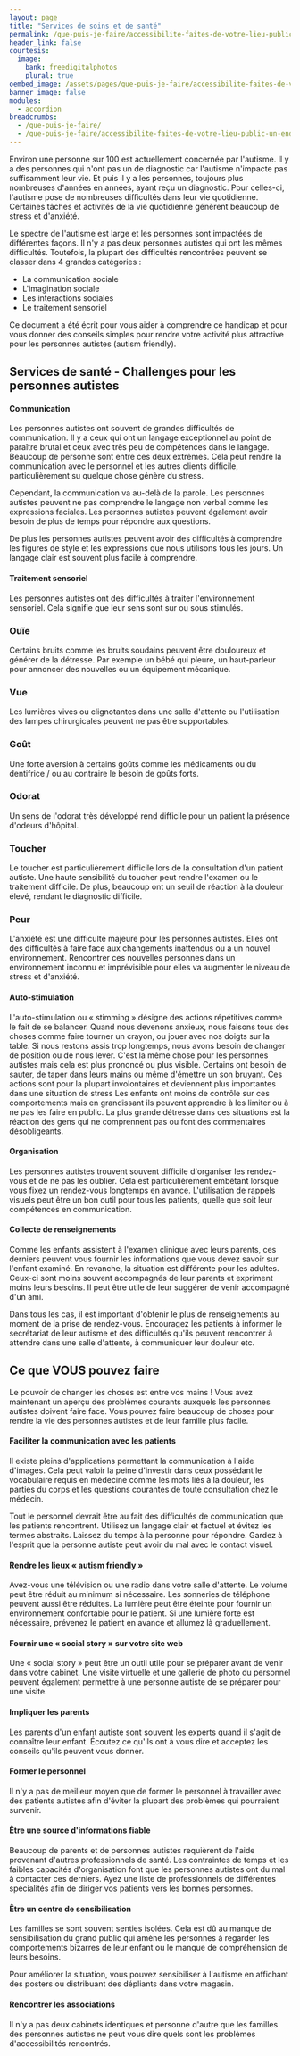```yaml
---
layout: page
title: "Services de soins et de santé"
permalink: /que-puis-je-faire/accessibilite-faites-de-votre-lieu-public-un-endroit-accessible-aux-personnes-autistes/services-de-soins-et-de-sante
header_link: false
courtesis:
  image:
    bank: freedigitalphotos
    plural: true
oembed_image: /assets/pages/que-puis-je-faire/accessibilite-faites-de-votre-lieu-public-un-endroit-accessible-aux-personnes-autistes/opengraph.jpg
banner_image: false
modules:
  - accordion
breadcrumbs:
  - /que-puis-je-faire/
  - /que-puis-je-faire/accessibilite-faites-de-votre-lieu-public-un-endroit-accessible-aux-personnes-autistes/
---
```



Environ une personne sur 100 est actuellement concernée par l'autisme.
Il y a des personnes qui n'ont pas un de diagnostic car l'autisme n'impacte pas suffisamment leur vie.
Et puis il y a les personnes, toujours plus nombreuses d'années en années, ayant reçu un diagnostic. Pour celles-ci, l'autisme pose de nombreuses difficultés dans leur vie quotidienne.
Certaines tâches et activités de la vie quotidienne génèrent beaucoup de stress et d'anxiété.


Le spectre de l'autisme est large et les personnes sont impactées de différentes façons.
Il n'y a pas deux personnes autistes qui ont les mêmes difficultés.
Toutefois, la plupart des difficultés rencontrées peuvent se classer dans 4 grandes catégories :

<amp-img class="right" width="200" height="133" src="/assets/pages/que-puis-je-faire/accessibilite-faites-de-votre-lieu-public-un-endroit-accessible-aux-personnes-autistes/dict.jpg" alt="dict"></amp-img>

  - La communication sociale
  - L'imagination sociale
  - Les interactions sociales
  - Le traitement sensoriel


Ce document a été écrit pour vous aider à comprendre ce handicap et pour vous donner des conseils simples pour rendre
votre activité plus attractive pour les personnes autistes (autism friendly).

## Services de santé - Challenges pour les personnes autistes

<amp-accordion animate expand-single-section disable-session-states>
 <section expanded>
  <h4><span></span>Communication</h4>
  <div>
<p>Les personnes autistes ont souvent de grandes difficultés de communication.
Il y a ceux qui ont un langage exceptionnel au point de paraître brutal et ceux avec très peu de compétences dans le langage.
Beaucoup de personne sont entre ces deux extrêmes.
Cela peut rendre la communication avec le personnel et les autres clients difficile, particulièrement su quelque chose génère du stress.</p>

<p>Cependant, la communication va au-delà de la parole.
Les personnes autistes peuvent ne pas comprendre le langage non verbal comme les expressions faciales.
Les personnes autistes peuvent également avoir besoin de plus de temps pour répondre aux questions.</p>

<p>De plus les personnes autistes peuvent avoir des difficultés à comprendre les figures de style et les expressions que nous utilisons tous les jours.
Un langage clair est souvent plus facile à comprendre.</p>
  </div>
 </section>
 <section>
  <h4><span></span>Traitement sensoriel</h4>
  <div>
<p>Les personnes autistes ont des difficultés à traiter l'environnement sensoriel. Cela signifie que leur sens sont sur ou sous stimulés.</p>

<h3>Ouïe</h3>
<p>Certains bruits comme les bruits soudains peuvent être douloureux et générer de la détresse.
Par exemple un bébé qui pleure, un haut-parleur pour annoncer des nouvelles ou un équipement mécanique.</p>

<h3>Vue</h3>
<p>Les lumières vives ou clignotantes dans une salle d'attente ou l'utilisation des lampes chirurgicales peuvent ne pas être supportables.</p>

<h3>Goût</h3>
<p>Une forte aversion à certains goûts comme les médicaments ou du dentifrice / ou au contraire le besoin de goûts forts.</p>

<h3>Odorat</h3>
<p>Un sens de l'odorat très développé rend difficile pour un patient la présence d'odeurs d'hôpital.</p>

<h3>Toucher</h3>
<p>Le toucher est particulièrement difficile lors de la consultation d'un patient 
autiste.
Une haute sensibilité du toucher peut rendre l'examen ou le traitement difficile.
De plus, beaucoup ont un seuil de réaction à la douleur élevé, rendant le diagnostic difficile.</p>

<h3>Peur</h3>
<p>L'anxiété est une difficulté majeure pour les personnes autistes. Elles ont des difficultés à faire face aux changements inattendus ou à un nouvel environnement.
Rencontrer ces nouvelles personnes dans un environnement inconnu et imprévisible pour elles va
augmenter le niveau de stress et d'anxiété.</p>
  </div>
 </section>
 <section>
  <h4><span></span>Auto-stimulation</h4>
  <div>
<p>L'auto-stimulation ou «&nbsp;stimming&nbsp;» désigne des actions répétitives comme le fait
de se balancer. Quand nous devenons anxieux, nous faisons tous des choses comme
faire tourner un crayon, ou jouer avec nos doigts sur la table.
Si nous restons assis trop longtemps, nous avons besoin de changer de position ou de nous lever.
C'est la même chose pour les personnes autistes mais cela est plus prononcé ou plus visible.
Certains ont besoin de sauter, de taper dans leurs mains ou même d'émettre un son bruyant.
Ces actions sont pour la plupart involontaires et deviennent plus importantes dans une situation de stress
Les enfants ont moins de contrôle sur ces comportements mais en grandissant ils peuvent apprendre à les limiter ou à ne
pas les faire en public.
La plus grande détresse dans ces situations est la réaction des gens qui ne comprennent pas ou font des commentaires désobligeants.</p>
  </div>
 </section>
 <section>
  <h4><span></span>Organisation</h4>
  <div>
<p>Les personnes autistes trouvent souvent difficile d'organiser les rendez-vous et de ne pas les oublier.
Cela est particulièrement embêtant lorsque vous fixez un rendez-vous longtemps en avance.
L'utilisation de rappels visuels peut être un bon outil pour tous les patients, quelle que soit leur compétences en communication.</p>
  </div>
 </section>
 <section>
  <h4><span></span>Collecte de renseignements</h4>
  <div>
<p>Comme les enfants assistent à l'examen clinique avec leurs parents, ces derniers
peuvent vous fournir les informations que vous devez
savoir sur l'enfant examiné.
En revanche, la situation est différente pour les adultes. Ceux-ci sont moins souvent accompagnés de leur parents et expriment moins leurs besoins.
Il peut être utile de leur suggérer de venir accompagné d'un ami.</p>

<p>Dans tous les cas, il est important d'obtenir le plus de renseignements au moment de la prise de rendez-vous.
Encouragez les patients à informer le secrétariat de leur autisme et des difficultés qu'ils peuvent rencontrer à attendre dans une salle d'attente, à communiquer leur douleur etc.</p>
  </div>
 </section>
</amp-accordion>


## Ce que VOUS pouvez faire

Le pouvoir de changer les choses est entre vos mains&nbsp;! Vous avez maintenant un aperçu des problèmes courants auxquels les personnes autistes doivent faire face.
Vous pouvez faire beaucoup de choses pour rendre la vie des personnes autistes et de leur famille plus facile.


<amp-accordion animate expand-single-section disable-session-states>
 <section expanded>
  <h4><span></span>Faciliter la communication avec les patients</h4>
  <div>
<p>Il existe pleins d'applications permettant la communication à l'aide d'images. Cela peut valoir la peine d'investir dans ceux possédant le
vocabulaire requis en médecine comme les mots liés à la douleur, les parties du corps
et les questions courantes de toute consultation chez le médecin.</p>

<p>Tout le personnel devrait être au fait des difficultés de communication que les patients rencontrent.
Utilisez un langage clair et factuel et évitez les termes abstraits.
Laissez du temps à la personne pour répondre.
Gardez à l'esprit que la personne autiste peut avoir du mal avec le contact visuel.</p>
  </div>
 </section>
 <section>
  <h4><span></span>Rendre les lieux «&nbsp;autism friendly&nbsp;»</h4>
  <div>
<p>Avez-vous une télévision ou une radio dans votre salle d'attente. Le volume peut être réduit au minimum si nécessaire.
Les sonneries de téléphone peuvent aussi être réduites.
La lumière peut être éteinte pour fournir un environnement confortable pour le patient.
Si une lumière forte est nécessaire, prévenez le patient en avance et allumez là graduellement.</p>
  </div>
 </section>
 <section>
  <h4><span></span>Fournir une «&nbsp;social story&nbsp;» sur votre site web</h4>
  <div>
<p>Une «&nbsp;social story&nbsp;» peut être un outil utile pour se préparer avant de venir dans votre cabinet.
Une visite virtuelle et une gallerie de photo du personnel peuvent également permettre 
à une personne autiste de se préparer pour une visite.</p>
  </div>
 </section>
 <section>
  <h4><span></span>Impliquer les parents</h4>
  <div>
<p>Les parents d'un enfant autiste sont souvent les experts quand il s'agit de connaître leur enfant.
Écoutez ce qu'ils ont à vous dire et acceptez les conseils qu'ils peuvent vous donner.</p>
  </div>
 </section>
 <section>
  <h4><span></span>Former le personnel</h4>
  <div>
<p>Il n'y a pas de meilleur moyen que de former le personnel à travailler avec des patients autistes afin d'éviter la plupart des problèmes qui pourraient survenir.</p>
  </div>
 </section>
 <section>
  <h4><span></span>Être une source d'informations fiable</h4>
  <div>
<p>Beaucoup de parents et de personnes autistes requièrent de l'aide provenant d'autres professionnels de santé.
Les contraintes de temps et les faibles capacités d'organisation font que les personnes autistes ont du mal à contacter ces derniers.
Ayez une liste de professionnels de différentes spécialités afin de diriger vos patients vers les bonnes personnes.</p>
  </div>
 </section>
 <section>
  <h4><span></span>Être un centre de sensibilisation</h4>
  <div>
<p>Les familles se sont souvent senties isolées.
Cela est dû au manque de sensibilisation du grand public qui amène les personnes à regarder les comportements bizarres de leur enfant ou le manque de compréhension de leurs besoins.</p>

<p>Pour améliorer la situation, vous pouvez sensibiliser à l'autisme en affichant des posters ou distribuant des dépliants dans votre magasin.</p>
  </div>
 </section>
 <section>
  <h4><span></span>Rencontrer les associations</h4>
  <div>
<p>Il n'y a pas deux cabinets identiques et personne d'autre que les familles des personnes autistes
ne peut vous dire quels sont les problèmes d'accessibilités rencontrés.</p>
  </div>
 </section>
</amp-accordion>











